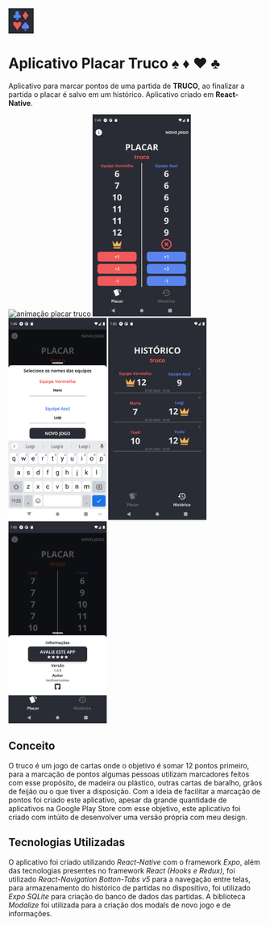 <img src="/assets/icon-placar-truco.png" alt="placar-truco-icon" style="width:50px;"/>

# Aplicativo Placar Truco :spades: :diamonds: :hearts: :clubs:
Aplicativo para marcar pontos de uma partida de **TRUCO**, ao finalizar a partida o placar é salvo em um histórico. Aplicativo criado em **React-Native**.

<img src="/images/gif1.gif" alt="animação placar truco" style="height:400px;"/> <img src="/images/1.png" alt="imagem-placar-truco-1" style="height:400px;"/> <img src="/images/2.png" alt="imagem-placar-truco-2" style="height:400px;"/> <img src="/images/3.png" alt="imagem-placar-truco-3" style="height:400px;"/> <img src="/images/4.png" alt="imagem-placar-truco-4" style="height:400px;"/>

## Conceito
O truco é um jogo de cartas onde o objetivo é somar 12 pontos primeiro, para a marcação de pontos algumas pessoas utilizam marcadores feitos com esse propósito, de madeira ou plástico, outras cartas de baralho, grãos de feijão ou o que tiver a disposição. Com a ideia de facilitar a marcação de pontos foi criado este aplicativo, apesar da grande quantidade de aplicativos na Google Play Store com esse objetivo, este aplicativo foi criado com intúito de desenvolver uma versão própria com meu design.

## Tecnologias Utilizadas
O aplicativo foi criado utilizando *React-Native* com o framework *Expo*, além das tecnologias presentes no framework *React (Hooks e Redux)*, foi utilizado *React-Navigation Botton-Tabs v5* para a navegação entre telas, para armazenamento do histórico de partidas no dispositivo, foi utilizado *Expo SQLite* para criação do banco de dados das partidas. A biblioteca *Modalize* foi utilizada para a criação dos modals de novo jogo e de informações.


